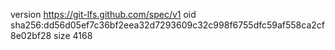 version https://git-lfs.github.com/spec/v1
oid sha256:dd56d05ef7c36bf2eea32d7293609c32c998f6755dfc59af558ca2cf8e02bf28
size 4168
